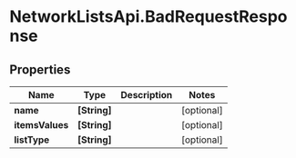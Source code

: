 # NetworkListsApi.BadRequestResponse

## Properties

Name | Type | Description | Notes
------------ | ------------- | ------------- | -------------
**name** | **[String]** |  | [optional] 
**itemsValues** | **[String]** |  | [optional] 
**listType** | **[String]** |  | [optional] 


